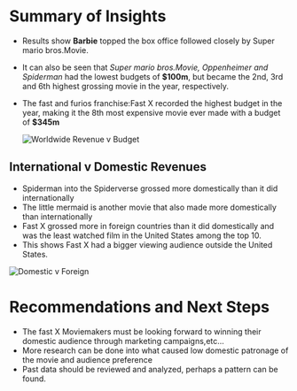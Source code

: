 # Summary of Insights

* Results show **Barbie** topped the box office followed closely by Super mario bros.Movie.  
* It can also be seen that *Super mario bros.Movie, Oppenheimer and Spiderman* had the lowest budgets of **$100m**, but became the 2nd, 3rd and 6th highest grossing movie in the year, respectively.

* The fast and furios franchise:Fast X recorded the highest budget in the year, making it the 8th most expensive movie ever made with a budget of **$345m**



  ![Worldwide Revenue v Budget](https://github.com/user-attachments/assets/2059b2d1-4f7c-47ad-81b2-01559e272bea)

## International v Domestic Revenues

* Spiderman into the Spiderverse grossed more domestically than it did internationally
* The little mermaid is another movie that also made more domestically than internationally
* Fast X grossed more in foreign countries than it did domestically and was the least watched film in the United States among the top 10.
* This shows Fast X had a bigger viewing audience outside the United States.

![Domestic v Foreign](https://github.com/user-attachments/assets/47c3327d-e85f-462a-96fe-b5fdbd341df9)

  
# Recommendations and Next Steps
* The fast X Moviemakers must be looking forward to winning their domestic audience through marketing campaigns,etc...
* More research can be done into what caused low domestic patronage of the movie and audience preference
* Past data should be reviewed and analyzed, perhaps a pattern can be found.

